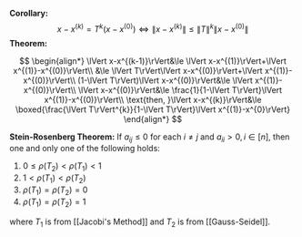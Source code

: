 **Corollary:**
$$
x-x^{(k)}=T^{k}(x-x^{(0)})\Leftrightarrow\lVert x-x^{(k)}\rVert\le\lVert T\rVert^{k}\lVert x-x^{(0)}\rVert
$$
**Theorem:**

$$
\begin{align*}
\lVert x-x^{(k-1)}\rVert&\le \lVert x-x^{(1)}\rVert+\lVert x^{(1)}-x^{(0)}\rVert\\
&\le \lVert T\rVert\lVert x-x^{(0)}\rVert+\lVert x^{(1)}-x^{(0)}\rVert\\
(1-\lVert T\rVert)\lVert x-x^{(0)}\rVert&\le \lVert x^{(1)}-x^{(0)}\rVert\\
\lVert x-x^{(0)}\rVert&\le \frac{1}{1-\lVert T\rVert}\lVert x^{(1)}-x^{(0)}\rVert\\
\text{then, }\lVert x-x^{(k)}\rVert&\le \boxed{\frac{\lVert T\rVert^{k}}{1-\lVert T\rVert}\lVert x^{(1)}-x^{0}\rVert}
\end{align*}
$$


**Stein-Rosenberg Theorem:** If $a_{ij}\le0$ for each $i\ne j$ and $a_{ii}>0,i\in[n]$, then one and only one of the following holds:
1) $0\le\rho(T_{2})<\rho(T_{1})<1$
2) $1<\rho(T_{1})<\rho(T_{2})$
3) $\rho(T_{1})=\rho(T_{2})=0$
4) $\rho(T_{1})=\rho(T_{2})=1$

where $T_{1}$ is from [[Jacobi's Method]] and $T_{2}$ is from [[Gauss-Seidel]].